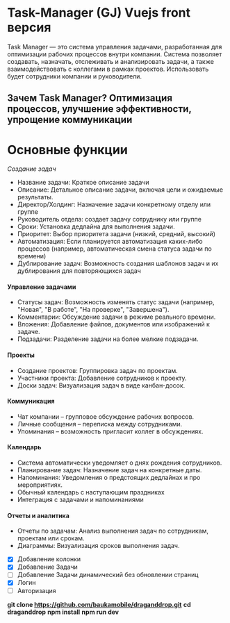 # Task-Manager (GJ) Vuejs front версия
Task Manager — это система управления задачами, разработанная для оптимизации рабочих процессов внутри компании. Система позволяет создавать, назначать, отслеживать и анализировать задачи, а также взаимодействовать с коллегами в рамках проектов. Использовать будет сотрудники компании и руководители. 
## Зачем Task Manager? Оптимизация процессов, улучшение эффективности, упрощение коммуникации

# Основные функции
_Создание задач_
- Название задачи: Краткое описание задачи 
- Описание: Детальное описание задачи, включая цели и ожидаемые результаты.
- Директор/Холдинг: Назначение задачи конкретному отделу или группе
- Руководитель отдела: создает задачу сотруднику или группе
- Сроки: Установка дедлайна для выполнения задачи.
- Приоритет: Выбор приоритета задачи (низкий, средний, высокий)
- Автоматизация: Если планируется автоматизация каких-либо процессов (например, автоматическая смена статуса задачи по времени)
- Дублирование задач: Возможность создания шаблонов задач и их дублирования для повторяющихся задач

#### Управление задачами
- Статусы задач: Возможность изменять статус задачи (например, "Новая", "В работе", "На проверке", "Завершена").
- Комментарии: Обсуждение задачи в режиме реального времени.
- Вложения: Добавление файлов, документов или изображений к задаче.
- Подзадачи: Разделение задачи на более мелкие подзадачи.
#### Проекты
- Создание проектов: Группировка задач по проектам.
- Участники проекта: Добавление сотрудников к проекту.
- Доски задач: Визуализация задач в виде канбан-досок.
#### Коммуникация
- Чат компании – групповое обсуждение рабочих вопросов.
- Личные сообщения – переписка между сотрудниками.
- Упоминания – возможность пригласит коллег в обсуждениях.
#### Календарь
- Система автоматически уведомляет о днях рождения сотрудников.
- Планирование задач: Назначение задач на конкретные даты.
- Напоминания: Уведомления о предстоящих дедлайнах и про мероприятиях.
- Обычный календарь с наступающим праздниках
- Интеграция с задачами и напоминаниями
#### Отчеты и аналитика
- Отчеты по задачам: Анализ выполнения задач по сотрудникам, проектам или срокам.
- Диаграммы: Визуализация сроков выполнения задач.

- [x] Добавление колонки
- [x] Добавление Задачи
- [ ] Добавление Задачи динамический без обновлении страниц
- [x] Логин
- [ ] Авторизация 

**git clone <https://github.com/baukamobile/draganddrop.git>**
**cd draganddrop**
**npm install** 
**npm run dev**